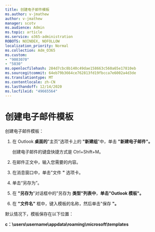 ```yaml
---
title: 创建电子邮件模板
ms.author: v-jmathew
author: v-jmathew
manager: scotv
ms.audience: Admin
ms.topic: article
ms.service: o365-administration
ROBOTS: NOINDEX, NOFOLLOW
localization_priority: Normal
ms.collection: Adm_O365
ms.custom:
- "9003070"
- "5830"
ms.openlocfilehash: 284d7cbc8b140c49dae158663c560a65e17810eb
ms.sourcegitcommit: 64eb79b3664ce762813fd19fbcca7e6002a4d3de
ms.translationtype: MT
ms.contentlocale: zh-CN
ms.lasthandoff: 12/14/2020
ms.locfileid: "49665564"
---
```

# <a name="create-an-email-message-template"></a>创建电子邮件模板

创建电子邮件模板：

1. 在 Outlook **桌面的**"主页"选项卡上的 **"新建组**"中，单击 **"新建电子邮件"。**

    创建电子邮件的键盘快捷方式是 Ctrl+Shift+M。

2. 在邮件正文中，输入您需要的内容。
3. 在消息窗口中，单击"文件 **"** 选项卡。
4. 单击“另存为”。
5. 在 **"另存为**"对话框中的"另存为 **类型"列表中**，**单击"Outlook 模板"。**
6. 在 **"文件名"** 框中，键入模板的名称，然后单击"保存 **"。**

默认情况下，模板保存在以下位置：

**c：\users\username\appdata\roaming\microsoft\templates**
